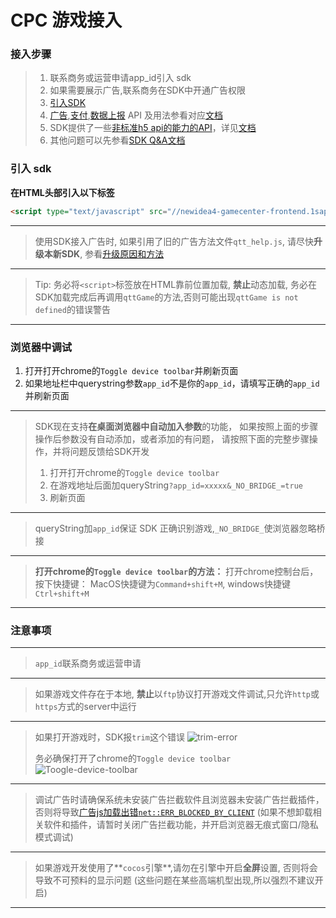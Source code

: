 # CPC 游戏接入

### 接入步骤
> 1. 联系商务或运营申请app_id引入 sdk
> 2. 如果需要展示广告,联系商务在SDK中开通广告权限
> 3. [引入SDK](#引入-sdk)
> 4. [广告](./游戏广告接入文档.md),[支付](./游戏支付接入文档.md),[数据上报](./SDK数据上报接入文档.md) API 及用法参看对应[文档](./README.md)
> 5. SDK提供了一些[非标准h5 api的能力的API](./SDK能力文档.md)，详见[文档](./SDK能力文档.md)
> 6. 其他问题可以先参看[SDK Q&A文档](./SDK_Q&A.md)

### 引入 sdk

**在HTML头部引入以下标签**

```HTML
<script type="text/javascript" src="//newidea4-gamecenter-frontend.1sapp.com/sdk/prod/h5.v1.0.0.js?spread=required"></script>
```
---

> 使用SDK接入广告时, 如果引用了旧的广告方法文件`qtt_help.js`, 请尽快**升级本新SDK**, 参看[升级原因和方法](./SDK_Q&A.md)

---

> Tip: 务必将`<script>`标签放在HTML靠前位置加载, **禁止**动态加载, 务必在SDK加载完成后再调用`qttGame`的方法,否则可能出现`qttGame is not defined`的错误警告

---

### 浏览器中调试

1. 打开打开chrome的`Toggle device toolbar`并刷新页面
2. 如果地址栏中querystring参数`app_id`不是你的`app_id`，请填写正确的`app_id`并刷新页面

---

>SDK现在支持**在桌面浏览器中自动加入参数**的功能，
>如果按照上面的步骤操作后参数没有自动添加，或者添加的有问题，
>请按照下面的完整步骤操作，并将问题反馈给SDK开发
>
> 1. 打开打开chrome的`Toggle device toolbar`
> 2. 在游戏地址后面加queryString`?app_id=xxxxx&_NO_BRIDGE_=true`
> 3. 刷新页面

---

> queryString加`app_id`保证 SDK 正确识别游戏,`_NO_BRIDGE_`使浏览器忽略桥接

---

> **打开chrome的`Toggle device toolbar`的方法：**
> 打开chrome控制台后，按下快捷键：
> MacOS快捷键为`Command+shift+M`, windows快捷键`Ctrl+shift+M`

---

### 注意事项

---

> `app_id`联系商务或运营申请

---

> 如果游戏文件存在于本地, **禁止**以`ftp`协议打开游戏文件调试,只允许`http`或`https`方式的server中运行

---

> 如果打开游戏时，SDK报`trim`这个错误
![trim-error](https://static-oss.qutoutiao.net/sdk/questions_and_answers/trim_error.png)
>
>务必确保打开了chrome的`Toggle device toolbar`
>![Toogle-device-toolbar](https://static-oss.qutoutiao.net/sdk/questions_and_answers/Tggle-device-toolbar.png)

---

> 调试广告时请确保系统未安装广告拦截软件且浏览器未安装广告拦截插件，否则将导致[广告js加载出错`net::ERR_BLOCKED_BY_CLIENT`](./SDK_Q&A.md)
> (如果不想卸载相关软件和插件，请暂时关闭广告拦截功能，并开启浏览器无痕式窗口/隐私模式调试)

---

> 如果游戏开发使用了**`cocos`引擎**,请勿在引擎中开启**全屏**设置, 否则将会导致不可预料的显示问题
> (这些问题在某些高端机型出现,所以强烈不建议开启)

---

